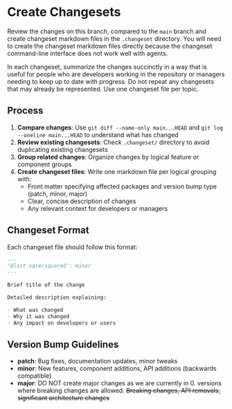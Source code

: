 # Create Changesets

Review the changes on this branch, compared to the `main` branch and create changeset markdown files in the `.changeset` directory. You will need to create the changeset markdown files directly because the changeset command-line interface does not work well with agents.

In each changeset, summarize the changes succinctly in a way that is useful for people who are developers working in the repository or managers needing to keep up to date with progress. Do not repeat any changesets that may already be represented. Use one changeset file per topic.

## Process

1. **Compare changes**: Use `git diff --name-only main...HEAD` and `git log --oneline main...HEAD` to understand what has changed
2. **Review existing changesets**: Check `.changeset/` directory to avoid duplicating existing changesets
3. **Group related changes**: Organize changes by logical feature or component groups
4. **Create changeset files**: Write one markdown file per logical grouping with:
   - Front matter specifying affected packages and version bump type (patch, minor, major)
   - Clear, concise description of changes
   - Any relevant context for developers or managers

## Changeset Format

Each changeset file should follow this format:

```markdown
---
'@lsst-sqre/squared': minor
---

Brief title of the change

Detailed description explaining:

- What was changed
- Why it was changed
- Any impact on developers or users
```

## Version Bump Guidelines

- **patch**: Bug fixes, documentation updates, minor tweaks
- **minor**: New features, component additions, API additions (backwards compatible)
- **major**: DO NOT create major changes as we are currently in 0. versions where breaking changes are allowed. ~~Breaking changes, API removals, significant architecture changes~~
